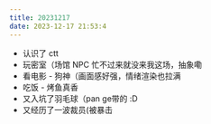 ```yaml
---
title: 20231217
date: 2023-12-17 21:53:4
---
```


- 认识了 ctt
- 玩密室（场馆 NPC 忙不过来就没来我这场，抽象嘞
- 看电影 - 狗神（画面感好强，情绪渲染也拉满
- 吃饭 - 烤鱼真香
- 又入坑了羽毛球（pan ge带的 :D
- 又经历了一波裁员(被暴击